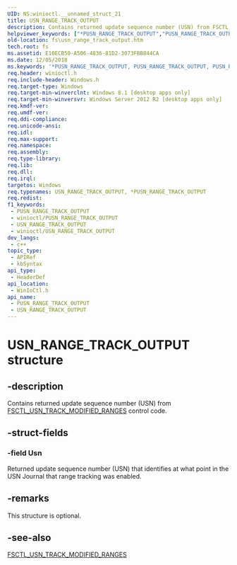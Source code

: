 ```yaml
---
UID: NS:winioctl.__unnamed_struct_21
title: USN_RANGE_TRACK_OUTPUT
description: Contains returned update sequence number (USN) from FSCTL_USN_TRACK_MODIFIED_RANGES control code.
helpviewer_keywords: ["*PUSN_RANGE_TRACK_OUTPUT","PUSN_RANGE_TRACK_OUTPUT","PUSN_RANGE_TRACK_OUTPUT structure pointer [Files]","USN_RANGE_TRACK_OUTPUT","USN_RANGE_TRACK_OUTPUT structure [Files]","fs.usn_range_track_output","winioctl/PUSN_RANGE_TRACK_OUTPUT","winioctl/USN_RANGE_TRACK_OUTPUT"]
old-location: fs\usn_range_track_output.htm
tech.root: fs
ms.assetid: E10ECB50-A506-4836-81D2-3073FBB844CA
ms.date: 12/05/2018
ms.keywords: '*PUSN_RANGE_TRACK_OUTPUT, PUSN_RANGE_TRACK_OUTPUT, PUSN_RANGE_TRACK_OUTPUT structure pointer [Files], USN_RANGE_TRACK_OUTPUT, USN_RANGE_TRACK_OUTPUT structure [Files], fs.usn_range_track_output, winioctl/PUSN_RANGE_TRACK_OUTPUT, winioctl/USN_RANGE_TRACK_OUTPUT'
req.header: winioctl.h
req.include-header: Windows.h
req.target-type: Windows
req.target-min-winverclnt: Windows 8.1 [desktop apps only]
req.target-min-winversvr: Windows Server 2012 R2 [desktop apps only]
req.kmdf-ver: 
req.umdf-ver: 
req.ddi-compliance: 
req.unicode-ansi: 
req.idl: 
req.max-support: 
req.namespace: 
req.assembly: 
req.type-library: 
req.lib: 
req.dll: 
req.irql: 
targetos: Windows
req.typenames: USN_RANGE_TRACK_OUTPUT, *PUSN_RANGE_TRACK_OUTPUT
req.redist: 
f1_keywords:
 - PUSN_RANGE_TRACK_OUTPUT
 - winioctl/PUSN_RANGE_TRACK_OUTPUT
 - USN_RANGE_TRACK_OUTPUT
 - winioctl/USN_RANGE_TRACK_OUTPUT
dev_langs:
 - c++
topic_type:
 - APIRef
 - kbSyntax
api_type:
 - HeaderDef
api_location:
 - WinIoCtl.h
api_name:
 - PUSN_RANGE_TRACK_OUTPUT
 - USN_RANGE_TRACK_OUTPUT
---
```


# USN_RANGE_TRACK_OUTPUT structure


## -description

Contains returned update sequence number (USN) from <a href="/windows/desktop/api/winioctl/ni-winioctl-fsctl_usn_track_modified_ranges">FSCTL_USN_TRACK_MODIFIED_RANGES</a> control code.

## -struct-fields

### -field Usn

Returned update sequence number (USN) that identifies at what point in the USN Journal that range tracking was enabled.

## -remarks

This structure is optional.

## -see-also

<a href="/windows/desktop/api/winioctl/ni-winioctl-fsctl_usn_track_modified_ranges">FSCTL_USN_TRACK_MODIFIED_RANGES</a>

